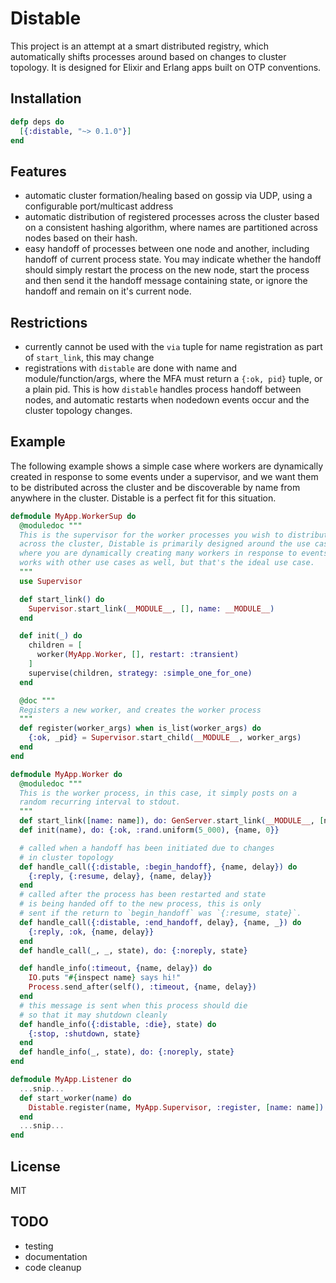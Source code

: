# Distable

This project is an attempt at a smart distributed registry, which automatically
shifts processes around based on changes to cluster topology. It is designed
for Elixir and Erlang apps built on OTP conventions.

## Installation

```elixir
defp deps do
  [{:distable, "~> 0.1.0"}]
end
```

## Features

- automatic cluster formation/healing based on gossip
  via UDP, using a configurable port/multicast address
- automatic distribution of registered processes across
  the cluster based on a consistent hashing algorithm,
  where names are partitioned across nodes based on their hash.
- easy handoff of processes between one node and another, including
  handoff of current process state. You may indicate whether the
  handoff should simply restart the process on the new node, start
  the process and then send it the handoff message containing state,
  or ignore the handoff and remain on it's current node.

## Restrictions

- currently cannot be used with the `via` tuple for name registration
  as part of `start_link`, this may change
- registrations with `distable` are done with name and module/function/args,
  where the MFA must return a `{:ok, pid}` tuple, or a plain pid. This is how
  `distable` handles process handoff between nodes, and automatic restarts when nodedown
  events occur and the cluster topology changes.

## Example

The following example shows a simple case where workers are dynamically created in response
to some events under a supervisor, and we want them to be distributed across the cluster and
be discoverable by name from anywhere in the cluster. Distable is a perfect fit for this
situation.

```elixir
defmodule MyApp.WorkerSup do
  @moduledoc """
  This is the supervisor for the worker processes you wish to distribute
  across the cluster, Distable is primarily designed around the use case
  where you are dynamically creating many workers in response to events. It
  works with other use cases as well, but that's the ideal use case.
  """
  use Supervisor

  def start_link() do
    Supervisor.start_link(__MODULE__, [], name: __MODULE__)
  end

  def init(_) do
    children = [
      worker(MyApp.Worker, [], restart: :transient)
    ]
    supervise(children, strategy: :simple_one_for_one)
  end

  @doc """
  Registers a new worker, and creates the worker process
  """
  def register(worker_args) when is_list(worker_args) do
    {:ok, _pid} = Supervisor.start_child(__MODULE__, worker_args)
  end
end

defmodule MyApp.Worker do
  @moduledoc """
  This is the worker process, in this case, it simply posts on a
  random recurring interval to stdout.
  """
  def start_link([name: name]), do: GenServer.start_link(__MODULE__, [name])
  def init(name), do: {:ok, :rand.uniform(5_000), {name, 0}}

  # called when a handoff has been initiated due to changes
  # in cluster topology
  def handle_call({:distable, :begin_handoff}, {name, delay}) do
    {:reply, {:resume, delay}, {name, delay}}
  end
  # called after the process has been restarted and state
  # is being handed off to the new process, this is only
  # sent if the return to `begin_handoff` was `{:resume, state}`.
  def handle_call({:distable, :end_handoff, delay}, {name, _}) do
    {:reply, :ok, {name, delay}}
  end
  def handle_call(_, _, state), do: {:noreply, state}

  def handle_info(:timeout, {name, delay}) do
    IO.puts "#{inspect name} says hi!"
    Process.send_after(self(), :timeout, {name, delay})
  end
  # this message is sent when this process should die
  # so that it may shutdown cleanly
  def handle_info({:distable, :die}, state) do
    {:stop, :shutdown, state}
  end
  def handle_info(_, state), do: {:noreply, state}
end

defmodule MyApp.Listener do
  ...snip...
  def start_worker(name) do
    Distable.register(name, MyApp.Supervisor, :register, [name: name])
  end
  ...snip...
end
```

## License

MIT

## TODO

- testing
- documentation
- code cleanup

